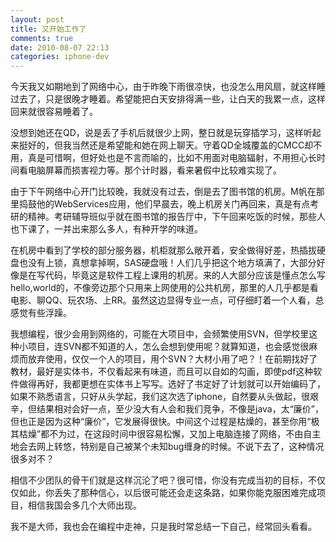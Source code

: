 ```yaml
---
layout: post
title: 又开始工作了
comments: true
date: 2010-08-07 22:13
categories: iphone-dev
---
```

今天我又如期地到了网络中心，由于昨晚下雨很凉快，也没怎么用风扇，就这样睡过去了，只是很晚才睡着。希望能把白天安排得满一些，让白天的我累一点，这样回来就很容易睡着了。

没想到她还在QD，说是丢了手机后就很少上网，整日就是玩穿插学习，这样听起来挺好的，但我当然还是希望能和她在网上聊天。守着QD全城覆盖的CMCC却不用，真是可惜啊，但好处也是不言而喻的，比如不用面对电脑辐射，不用担心长时间看电脑屏幕而损害视力等。那个计时器，看来暑假中比较难实现了。

由于下午网络中心开门比较晚，我就没有过去，倒是去了图书馆的机房。M帆在那里捣鼓他的WebServices应用，他们早晨去，晚上机房关门再回来，真是有点考研的精神。考研辅导班似乎就在图书馆的报告厅中，下午回来吃饭的时候，那些人也下课了，一并出来那么多人，有种开学的味道。

在机房中看到了学校的部分服务器，机柜就那么敞开着，安全做得好差，热插拔硬盘也没有上锁，真想拿掉啊，SAS硬盘哦！人们几乎把这个地方填满了，大部分好像是在写代码，毕竟这是软件工程上课用的机房。来的人大部分应该是懂点怎么写hello,world的，不像旁边那个只用来上网使用的公共机房，那里的人几乎都是看电影、聊QQ、玩农场、上RR。虽然这边显得专业一点，可仔细盯着一个人看，总感觉有些浮躁。

我想编程，很少会用到网络的，可能在大项目中，会频繁使用SVN，但学校里这种小项目，连SVN都不知道的人，怎么会想到使用呢？就算知道，也会感觉很麻烦而放弃使用，仅仅一个人的项目，用个SVN？大材小用了吧？！在前期找好了教材，最好是实体书，不仅看起来有味道，而且可以自如的勾画，即使pdf这种软件做得再好，我都更想在实体书上写写。选好了书定好了计划就可以开始编码了，如果不熟悉语言，只好从头学起，我们这次选了iphone，自然要从头做起，很艰辛，但结果相对会好一点，至少没大有人会和我们竞争，不像是java，太“廉价”，但也正是因为这种“廉价”，它发展得很快。中间这个过程是枯燥的，甚至你用“极其枯燥”都不为过，在这段时间中很容易松懈，又加上电脑连接了网络，不由自主地会去网上转悠，特别是自己被某个未知bug缠身的时候。不说下去了，这种情况很多对不？

相信不少团队的骨干们就是这样沉沦了吧？很可惜，你没有完成当初的目标，不仅仅如此，你丢失了那种信心，以后很可能还会走这条路，如果你能克服困难完成项目，相信我国会多几个大师出现。

我不是大师，我也会在编程中走神，只是我时常总结一下自己，经常回头看看。

